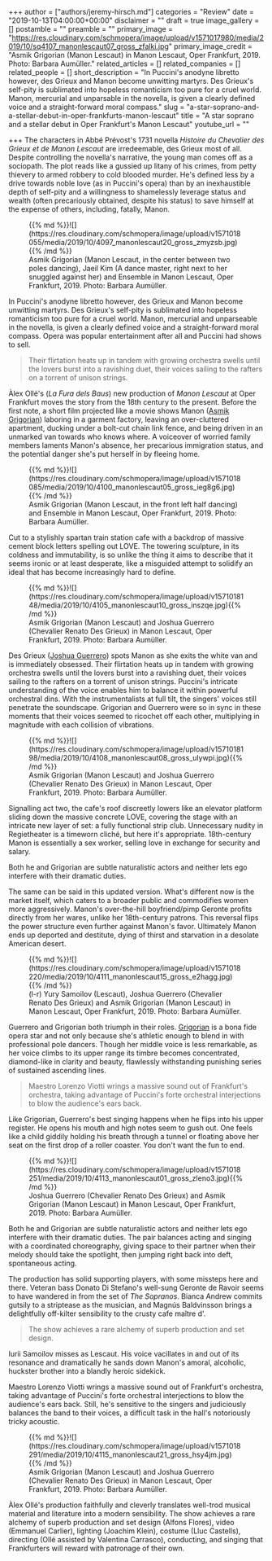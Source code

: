 +++
author = ["authors/jeremy-hirsch.md"]
categories = "Review"
date = "2019-10-13T04:00:00+00:00"
disclaimer = ""
draft = true
image_gallery = []
postamble = ""
preamble = ""
primary_image = "https://res.cloudinary.com/schmopera/image/upload/v1571017980/media/2019/10/sq4107_manonlescaut07_gross_zfalki.jpg"
primary_image_credit = "Asmik Grigorian (Manon Lescaut) in Manon Lescaut, Oper Frankfurt, 2019. Photo: Barbara Aumüller."
related_articles = []
related_companies = []
related_people = []
short_description = "In Puccini's anodyne libretto however, des Grieux and Manon become unwitting martyrs. Des Grieux's self-pity is sublimated into hopeless romanticism too pure for a cruel world. Manon, mercurial and unparsable in the novella, is given a clearly defined voice and a straight-forward moral compass."
slug = "a-star-soprano-and-a-stellar-debut-in-oper-frankfurts-manon-lescaut"
title = "A star soprano and a stellar debut in Oper Frankfurt's Manon Lescaut"
youtube_url = ""

+++
The characters in Abbé Prévost's 1731 novella _Histoire du Chevalier des Grieux et de Manon Lescaut_ are irredeemable, des Grieux most of all. Despite controlling the novella's narrative, the young man comes off as a sociopath. The plot reads like a gussied up litany of his crimes, from petty thievery to armed robbery to cold blooded murder. He's defined less by a drive towards noble love (as in Puccini's opera) than by an inexhaustible depth of self-pity and a willingness to shamelessly leverage status and wealth (often precariously obtained, despite his status) to save himself at the expense of others, including, fatally, Manon.

<figure data-type="image">{{% md %}}![](https://res.cloudinary.com/schmopera/image/upload/v1571018055/media/2019/10/4097_manonlescaut20_gross_zmyzsb.jpg){{% /md %}}

<figcaption>Asmik Grigorian (Manon Lescaut, in the center between two poles dancing), Jaeil Kim (A dance master, right next to her snuggled against her) and Ensemble in Manon Lescaut, Oper Frankfurt, 2019. Photo: Barbara Aumüller.</figcaption>

</figure>

In Puccini's anodyne libretto however, des Grieux and Manon become unwitting martyrs. Des Grieux's self-pity is sublimated into hopeless romanticism too pure for a cruel world. Manon, mercurial and unparseable in the novella, is given a clearly defined voice and a straight-forward moral compass. Opera was popular entertainment after all and Puccini had shows to sell.

> Their flirtation heats up in tandem with growing orchestra swells until the lovers burst into a ravishing duet, their voices sailing to the rafters on a torrent of unison strings.

Àlex Ollé's (_La Fura dels Baus_) new production of _Manon Lescaut_ at Oper Frankfurt moves the story from the 18th century to the present. Before the first note, a short film projected like a movie shows Manon ([Asmik Grigorian](/scene/people/asmik-grigorian/)) laboring in a garment factory, leaving an over-cluttered apartment, ducking under a bolt-cut chain link fence, and being driven in an unmarked van towards who knows where. A voiceover of worried family members laments Manon's absence, her precarious immigration status, and the potential danger she's put herself in by fleeing home.

<figure data-type="image">{{% md %}}![](https://res.cloudinary.com/schmopera/image/upload/v1571018085/media/2019/10/4100_manonlescaut05_gross_ieg8g6.jpg){{% /md %}}

<figcaption>Asmik Grigorian (Manon Lescaut, in the front left half dancing) and Ensemble in Manon Lescaut, Oper Frankfurt, 2019. Photo: Barbara Aumüller.</figcaption>

</figure>

Cut to a stylishly spartan train station cafe with a backdrop of massive cement block letters spelling out LOVE. The towering sculpture, in its coldness and immutability, is so unlike the thing it aims to describe that it seems ironic or at least desperate, like a misguided attempt to solidify an ideal that has become increasingly hard to define.

<figure data-type="image">{{% md %}}![](https://res.cloudinary.com/schmopera/image/upload/v1571018148/media/2019/10/4105_manonlescaut10_gross_inszqe.jpg){{% /md %}}

<figcaption>Asmik Grigorian (Manon Lescaut) and Joshua Guerrero (Chevalier Renato Des Grieux) in Manon Lescaut, Oper Frankfurt, 2019. Photo: Barbara Aumüller.</figcaption>

</figure>

Des Grieux ([Joshua Guerrero](/scene/people/joshua-guerrero/)) spots Manon as she exits the white van and is immediately obsessed. Their flirtation heats up in tandem with growing orchestra swells until the lovers burst into a ravishing duet, their voices sailing to the rafters on a torrent of unison strings. Puccini's intricate understanding of the voice enables him to balance it within powerful orchestral dins. With the instrumentalists at full tilt, the singers' voices still penetrate the soundscape. Grigorian and Guerrero were so in sync in these moments that their voices seemed to ricochet off each other, multiplying in magnitude with each collision of vibrations.

<figure data-type="image">{{% md %}}![](https://res.cloudinary.com/schmopera/image/upload/v1571018198/media/2019/10/4108_manonlescaut08_gross_ulywpi.jpg){{% /md %}}

<figcaption>Asmik Grigorian (Manon Lescaut) and Joshua Guerrero (Chevalier Renato Des Grieux) in Manon Lescaut, Oper Frankfurt, 2019. Photo: Barbara Aumüller.</figcaption>

</figure>

Signalling act two, the cafe's roof discreetly lowers like an elevator platform sliding down the massive concrete LOVE, covering the stage with an intricate new layer of set: a fully functional strip club. Unnecessary nudity in Regietheater is a timeworn cliché, but here it's appropriate. 18th-century Manon is essentially a sex worker, selling love in exchange for security and salary. 

Both he and Grigorian are subtle naturalistic actors and neither lets ego interfere with their dramatic duties.

The same can be said in this updated version. What's different now is the market itself, which caters to a broader public and commodifies women more aggressively. Manon's over-the-hill boyfriend/pimp Geronte profits directly from her wares, unlike her 18th-century patrons. This reversal flips the power structure even further against Manon's favor. Ultimately Manon ends up deported and destitute, dying of thirst and starvation in a desolate American desert.

<figure data-type="image">{{% md %}}![](https://res.cloudinary.com/schmopera/image/upload/v1571018220/media/2019/10/4111_manonlescaut15_gross_e2hagg.jpg){{% /md %}}

<figcaption>(l-r) Yury Samoilov (Lescaut), Joshua Guerrero (Chevalier Renato Des Grieux) and Asmik Grigorian (Manon Lescaut) in Manon Lescaut, Oper Frankfurt, 2019. Photo: Barbara Aumüller.</figcaption>

</figure>

Guerrero and Grigorian both triumph in their roles. [Grigorian](https://operawire.com/charles-castronuovo-asmik-grigorian-win-big-at-the-international-opera-awards/) is a bona fide opera star and not only because she's athletic enough to blend in with professional pole dancers. Though her middle voice is less remarkable, as her voice climbs to its upper range its timbre becomes concentrated, diamond-like in clarity and beauty, flawlessly withstanding punishing series of sustained ascending lines.

> Maestro Lorenzo Viotti wrings a massive sound out of Frankfurt's orchestra, taking advantage of Puccini's forte orchestral interjections to blow the audience's ears back.

Like Grigorian, Guerrero's best singing happens when he flips into his upper register. He opens his mouth and high notes seem to gush out. One feels like a child giddily holding his breath through a tunnel or floating above her seat on the first drop of a roller coaster. You don't want the fun to end.

<figure data-type="image">{{% md %}}![](https://res.cloudinary.com/schmopera/image/upload/v1571018251/media/2019/10/4113_manonlescaut01_gross_zleno3.jpg){{% /md %}}

<figcaption>Joshua Guerrero (Chevalier Renato Des Grieux) and Asmik Grigorian (Manon Lescaut) in Manon Lescaut, Oper Frankfurt, 2019. Photo: Barbara Aumüller.</figcaption>

</figure>

Both he and Grigorian are subtle naturalistic actors and neither lets ego interfere with their dramatic duties. The pair balances acting and singing with a coordinated choreography, giving space to their partner when their melody should take the spotlight, then jumping right back into deft, spontaneous acting.

The production has solid supporting players, with some missteps here and there. Veteran bass Donato Di Stefano's well-sung Geronte de Ravoir seems to have wandered in from the set of _The Sopranos_. Bianca Andrew commits gutsily to a striptease as the musician, and Magnús Baldvinsson brings a delightfully off-kilter sensibility to the crusty cafe maître d'.

> The show achieves a rare alchemy of superb production and set design.

Iurii Samoilov misses as Lescaut. His voice vacillates in and out of its resonance and dramatically he sands down Manon's amoral, alcoholic, huckster brother into a blandly heroic sidekick.

Maestro Lorenzo Viotti wrings a massive sound out of Frankfurt's orchestra, taking advantage of Puccini's forte orchestral interjections to blow the audience's ears back. Still, he's sensitive to the singers and judiciously balances the band to their voices, a difficult task in the hall's notoriously tricky acoustic.

<figure data-type="image">{{% md %}}![](https://res.cloudinary.com/schmopera/image/upload/v1571018291/media/2019/10/4115_manonlescaut21_gross_hsy4jm.jpg){{% /md %}}

<figcaption>Asmik Grigorian (Manon Lescaut) and Joshua Guerrero (Chevalier Renato Des Grieux) in Manon Lescaut, Oper Frankfurt, 2019. Photo: Barbara Aumüller.</figcaption>

</figure>

Àlex Ollé's production faithfully and cleverly translates well-trod musical material and literature into a modern sensibility. The show achieves a rare alchemy of superb production and set design (Alfons Flores), video (Emmanuel Carlier), lighting (Joachim Klein), costume (Lluc Castells), directing (Ollé assisted by Valentina Carrasco), conducting, and singing that Frankfurters will reward with patronage of their own.